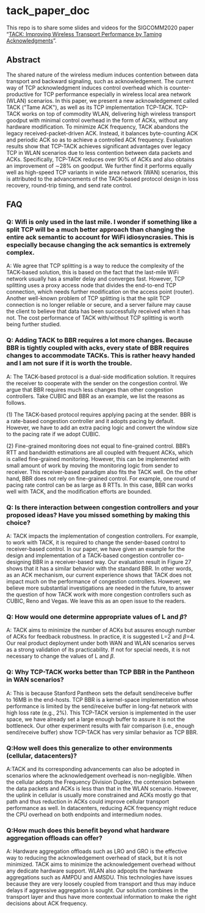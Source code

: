 # tack_paper_doc
This repo is to share some slides and videos for the SIGCOMM2020 paper “[TACK: Improving Wireless Transport Performance by Taming Acknowledgments](http://conferences.sigcomm.org/sigcomm/2020/)”.

## Abstract 

The shared nature of the wireless medium induces contention between data transport and backward signaling, such as acknowledgement. The current way of TCP acknowledgment induces control overhead which is counter-productive for TCP performance especially in wireless local area network (WLAN) scenarios. In this paper, we present a new acknowledgement called TACK ("Tame ACK"), as well as its TCP implementation TCP-TACK. TCP-TACK works on top of commodity WLAN, delivering high wireless transport goodput with minimal control overhead in the form of ACKs, without any hardware modification. To minimize ACK frequency, TACK abandons the legacy received-packet-driven ACK. Instead, it balances byte-counting ACK and periodic ACK so as to achieve a controlled ACK frequency. Evaluation results show that TCP-TACK achieves significant advantages over legacy TCP in WLAN scenarios due to less contention between data packets and ACKs. Specifically, TCP-TACK reduces over 90% of ACKs and also obtains an improvement of ∼28% on goodput. We further find it performs equally well as high-speed TCP variants in wide area network (WAN) scenarios, this is attributed to the advancements of the TACK-based protocol design in loss recovery, round-trip timing, and send rate control.

## FAQ

### Q: Wifi is only used in the last mile. I wonder if something like a split TCP will be a much better approach than changing the entire ack semantic to account for WiFi idiosyncrasies. This is especially because changing the ack semantics is extremely complex.

A: We agree that TCP splitting is a way to reduce the complexity of the TACK-based solution, this is based on the fact that the last-mile WiFi network usually has a smaller delay and converges fast. However, TCP splitting uses a proxy access node that divides the end-to-end TCP connection, which needs further modification on the access point (router). Another well-known problem of TCP splitting is that the split TCP connection is no longer reliable or secure, and a server failure may cause the client to believe that data has been successfully received when it has not. The cost performance of TACK with/without TCP splitting is worth being further studied. 


### Q: Adding TACK to BBR requires a lot more changes. Because BBR is tightly coupled with acks, every state of BBR requires changes to accommodate TACKs. This is rather heavy handed and I am not sure if it is worth the trouble.

A: The TACK-based protocol is a dual-side modification solution. It requires the receiver to cooperate with the sender on the congestion control. We argue that BBR requires much less changes than other congestion controllers. Take CUBIC and BBR as an example, we list the reasons as follows.

(1) The TACK-based protocol requires applying pacing at the sender. BBR is a rate-based congestion controller and it adopts pacing by default. However, we have to add an extra pacing logic and convert the window size to the pacing rate if we adopt CUBIC.

(2) Fine-grained monitoring does not equal to fine-grained control. BBR’s RTT and bandwidth estimations are all coupled with frequent ACKs, which is called fine-grained monitoring. However, this can be implemented with small amount of work by moving the monitoring logic from sender to receiver. This receiver-based paradigm also fits the TACK well. On the other hand, BBR does not rely on fine-grained control. For example, one round of pacing rate control can be as large as 8 RTTs. In this case, BBR can works well with TACK, and the modification efforts are bounded.

### Q: Is there interaction between congestion controllers and your proposed ideas? Have you missed something by making this choice?

A: TACK impacts the implementation of congestion controllers. For example, to work with TACK, it is required to change the sender-based control to receiver-based control. In our paper, we have given an example for the design and implementation of a TACK-based congestion controller co-designing BBR in a receiver-based way. Our evaluation result in Figure 27 shows that it has a similar behavior with the standard BBR. In other words, as an ACK mechanism, our current experience shows that TACK does not impact much on the performance of congestion controllers. However, we believe more substantial investigations are needed in the future, to answer the question of how TACK work with more congestion controllers such as CUBIC, Reno and Vegas. We leave this as an open issue to the readers. 

### Q: How would one determine appropriate values of L and $\beta$?

A: TACK aims to minimize the number of ACKs but assures enough number of ACKs for feedback robustness. In practice, it is suggested L=2 and $\beta$=4. Our real product deployment under both WAN and WLAN scenarios serves as a strong validation of its practicability. If not for special needs, it is not necessary to change the values of L and $\beta$.

### Q: Why TCP-TACK works better than TCP BBR in the Pantheon in WAN scenarios?

A: This is because Stanford Pantheon sets the default send/receive buffer to 16MB in the end-hosts. TCP BBR is a kernel-space implementation whose performance is limited by the send/receive buffer in long-fat network with high loss rate (e.g., 2%). This TCP-TACK version is implemented in the user space, we have already set a large enough buffer to assure it is not the bottleneck. Our other experiment results with fair comparison (i.e., enough send/receive buffer) show TCP-TACK has very similar behavior as TCP BBR.
	
### Q:How well does this generalize to other environments (cellular, datacenters)?

A:TACK and its corresponding advancements can also be adopted in scenarios where the acknowledgement overhead is non-negligible. When the cellular adopts the Frequency Division Duplex, the contension between the data packets and ACKs is less than that in the WLAN scenario. However, the uplink in cellular is usually more constrained and ACKs mostly go that path and thus reduction in ACKs could improve cellular transport performance as well. In datacenters, reducing ACK frequency might reduce the CPU overhead on both endpoints and intermedium nodes.

### Q:How much does this benefit beyond what hardware aggregation offloads can offer?

A: Hardware aggregation offloads such as LRO and GRO is the effective way to reducing the acknowledgement overhead of stack, but it is not minimized. TACK aims to minimize the acknowledgement overhead without any dedicate hardware support. WLAN also adpopts the hardware aggregations such as AMPDU and AMSDU. This technologies have issues because they are very loosely coupled from transport and thus may induce delays if aggressive aggregation is sought. Our solution combines in the transport layer and thus have more contextual information to make the right decisions about ACK frequency.


